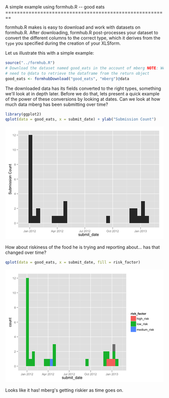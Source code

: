 <link href="http://kevinburke.bitbucket.org/markdowncss/markdown.css" rel="stylesheet"></link>
A simple example using formhub.R -- good eats
========================================================

formhub.R makes is easy to download and work with datasets on formhub.R. After downloading, formhub.R post-processes your dataset to convert the different columns to the correct type, which it derives from the `type` you specified during the creation of your XLSform.

Let us illustrate this with a simple example:



```r
source("../formhub.R")
# Download the dataset named good_eats in the account of mberg NOTE: We
# need to @data to retrieve the dataframe from the return object
good_eats <- formhubDownload("good_eats", "mberg")@data
```




The downloaded data has its fields converted to the right types, something we'll look at in depth later. Before we do that, lets present a quick example of the power of these conversions by looking at dates. Can we look at how much data mberg has been submitting over time?



```r
library(ggplot2)
qplot(data = good_eats, x = submit_date) + ylab("Submission Count")
```

![plot of chunk plot1](figure/plot1.png) 


How about riskiness of the food he is trying and reporting about... has that changed over time?


```r
qplot(data = good_eats, x = submit_date, fill = risk_factor)
```

![plot of chunk plot2](figure/plot2.png) 

Looks like it has! mberg's getting riskier as time goes on.
